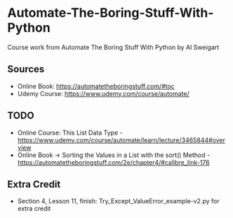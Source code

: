 # Automate-The-Boring-Stuff-With-Python

Course work from Automate The Boring Stuff With Python by Al Sweigart

## Sources

* Online Book: <https://automatetheboringstuff.com/#toc>
* Udemy Course: <https://www.udemy.com/course/automate/>

## TODO

* Online Course: This List Data Type - https://www.udemy.com/course/automate/learn/lecture/3465844#overview
* Online Book -> Sorting the Values in a List with the sort() Method - https://automatetheboringstuff.com/2e/chapter4/#calibre_link-176

## Extra Credit

* Section 4, Lesson 11, finish: Try_Except_ValueError_example-v2.py for extra credit
